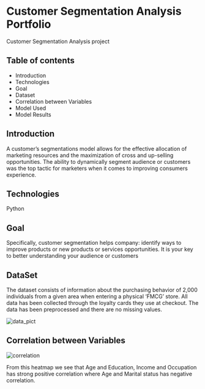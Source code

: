 # Customer Segmentation Analysis Portfolio
Customer Segmentation Analysis project

## Table of contents
* Introduction
* Technologies
* Goal
* Dataset
* Correlation between Variables
* Model Used
* Model Results

## Introduction
A customer’s segmentations model allows for the effective allocation of marketing resources and the maximization of cross and up-selling opportunities. The ability to dynamically segment audience or customers was the top tactic for marketers when it comes to improving consumers experience.

## Technologies
Python

## Goal
Specifically, customer segmentation helps company: identify ways to improve products or new products or services opportunities. It is your key to better understanding your audience or customers

## DataSet
The dataset consists of information about the purchasing behavior of 2,000 individuals from a given area when entering a physical ‘FMCG’ store. All data has been collected through the loyalty cards they use at checkout. The data has been preprocessed and there are no missing values. 

![data_pict](https://user-images.githubusercontent.com/32566240/99598819-75367c80-29fa-11eb-8f79-e523d93a7ebe.png)
						
## Correlation between Variables
![correlation](https://user-images.githubusercontent.com/32566240/99599371-86cc5400-29fb-11eb-98c9-5fab1f628ac8.png)

From this heatmap we see that Age and Education, Income and Occupation has strong positive correlation where Age and Marital status has negative correlation.
